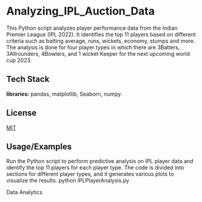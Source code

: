 # Analyzing_IPL_Auction_Data
This Python script analyzes player performance data from the Indian Premier League (IPL 2022). 
It identifies the top 11 players based on different criteria such as batting average, runs, wickets, economy, stumps and more. 
The analysis is done for four player types in which there are 3Batters, 3Allrounders, 4Bowlers, and 1 wicket Keeper for the next upcoming world cup 2023.

## Tech Stack

**libraries:** pandas, matplotlib, Seaborn, numpy.



## License

[MIT](https://choosealicense.com/licenses/mit/)


## Usage/Examples

Run the Python script to perform predictive analysis on IPL player data and identify the top 11 players for each player type. 
The code is divided into sections for different player types, and it generates various plots to visualize the results.
python IPLPlayerAnalysis.py

Data Analytics
